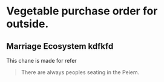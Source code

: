 # Vegetable purchase order for outside.

## **Marriage Ecosystem kdfkfd**

This chane is made for refer
> There are always peoples seating in the Peiem.
